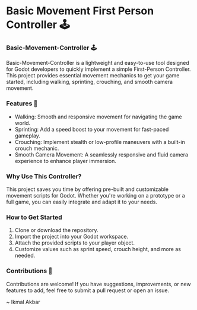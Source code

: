 #  **Basic Movement First Person Controller 🕹️**

### **Basic-Movement-Controller 🕹️**
Basic-Movement-Controller is a lightweight and easy-to-use tool designed for Godot developers to quickly implement a simple First-Person Controller. This project provides essential movement mechanics to get your game started, including walking, sprinting, crouching, and smooth camera movement.

### **Features 🚀**
- Walking: Smooth and responsive movement for navigating the game world.
- Sprinting: Add a speed boost to your movement for fast-paced gameplay.
- Crouching: Implement stealth or low-profile maneuvers with a built-in crouch mechanic.
- Smooth Camera Movement: A seamlessly responsive and fluid camera experience to enhance player immersion.

### **Why Use This Controller?**
This project saves you time by offering pre-built and customizable movement scripts for Godot. Whether you're working on a prototype or a full game, you can easily integrate and adapt it to your needs.

### **How to Get Started**
1. Clone or download the repository.
2. Import the project into your Godot workspace.
3. Attach the provided scripts to your player object.
4. Customize values such as sprint speed, crouch height, and more as needed.

### **Contributions 🤝**
Contributions are welcome! If you have suggestions, improvements, or new features to add, feel free to submit a pull request or open an issue.

~ Ikmal Akbar
